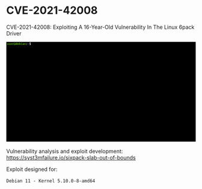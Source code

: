 # CVE-2021-42008
CVE-2021-42008: Exploiting A 16-Year-Old Vulnerability In The Linux 6pack Driver

![img](exploit.gif)

Vulnerability analysis and exploit development: https://syst3mfailure.io/sixpack-slab-out-of-bounds

Exploit designed for:

    Debian 11 - Kernel 5.10.0-8-amd64
